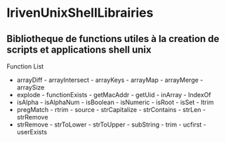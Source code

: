 # IrivenUnixShellLibrairies
Bibliotheque de functions utiles à la creation de scripts et applications shell unix
------------------------------------------------------------------------------------------------------------

Function List        

 - arrayDiff - arrayIntersect - arrayKeys - arrayMap - arrayMerge - arraySize 
 - explode - functionExists - getMacAddr - getUid - inArray - IndexOf  
 - isAlpha - isAlphaNum - isBoolean - isNumeric - isRoot - isSet - ltrim 
 - pregMatch - rtrim - source - strCapitalize - strContains - strLen - strRemove 
 - strRemove - strToLower - strToUpper - subString - trim - ucfirst - userExists
